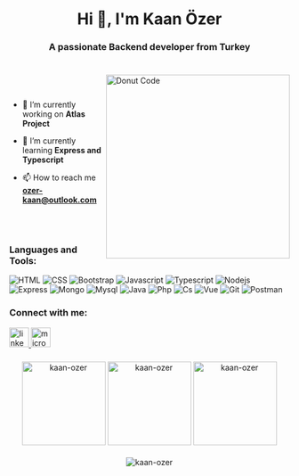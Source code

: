 <h1 align="center">Hi 👋, I'm Kaan Özer</h1>
<h3 align="center">A passionate Backend developer from Turkey</h3>



###

<div>
    
<p >
</br>
  <img alt="Donut Code" align="right" width="330" src="[https://media.tenor.com/RlEQW27o7dAAAAAC/donut-code.gif](https://www.google.com/url?sa=i&url=https%3A%2F%2Fin.pinterest.com%2Fpin%2F346073552596207006%2F&psig=AOvVaw2YOxkqsn8dq4NL8JgCxDLb&ust=1702159804848000&source=images&cd=vfe&opi=89978449&ved=0CBEQjRxqFwoTCMjdm83tgIMDFQAAAAAdAAAAABA8)">
</p>
 

 
</br>
 
 

- 🔭 I’m currently working on **Atlas Project**

- 🌱 I’m currently learning **Express and Typescript**


- 📫 How to reach me **ozer-kaan@outlook.com**


 
</br>
</br>

</div>
 

###

<h3 align="left">Languages and Tools:</h3>
<p align="left">  <img src="https://skillicons.dev/icons?i=html" title="HTML">
    <img src="https://skillicons.dev/icons?i=css" title="CSS">
    <img src="https://skillicons.dev/icons?i=bootstrap" title="Bootstrap">
    <img src="https://skillicons.dev/icons?i=javascript" title="Javascript">
    <img src="https://skillicons.dev/icons?i=typescript" title="Typescript">
    <img src="https://skillicons.dev/icons?i=nodejs" title="Nodejs">
    <img src="https://skillicons.dev/icons?i=express" title="Express">
    <img src="https://skillicons.dev/icons?i=mongo" title="Mongo">
    <img src="https://skillicons.dev/icons?i=mysql" title="Mysql">
    <img src="https://skillicons.dev/icons?i=java" title="Java">
    <img src="https://skillicons.dev/icons?i=php" title="Php">
    <img src="https://skillicons.dev/icons?i=cs" title="Cs">
    <img src="https://skillicons.dev/icons?i=vue" title="Vue">
    <img src="https://skillicons.dev/icons?i=git" title="Git">
    <img src="https://skillicons.dev/icons?i=postman" title="Postman">
    




<h3 align="left">Connect with me:</h3>
<p align="left">
 <a href="https://linkedin.com/in/kaan-özer-" target="_blank">
    <img src="https://img.shields.io/static/v1?message=LinkedIn&logo=linkedin&label=&color=0077B5&logoColor=white&labelColor=&style=for-the-badge" height="35" alt="linkedin logo"  />
  </a>
 
  <a href="mailto:ozer-kaan@outlook.com" target="_blank">
  <img src="https://img.shields.io/static/v1?message=Outlook&logo=microsoft-outlook&label=&color=0078D4&logoColor=white&labelColor=&style=for-the-badge" height="35" alt="microsoft-outlook logo"  />
  </a>


 
###

<div align="center">
    
<img align="center" src="https://github-readme-stats.vercel.app/api/top-langs?username=kaan-ozer&show_icons=true&locale=en&layout=compact&theme=react" alt="kaan-ozer" height="150" />

<img align="center" src="https://github-readme-stats.vercel.app/api?username=kaan-ozer&show_icons=true&locale=en&theme=react" alt="kaan-ozer" height="150" />

<img align="center" src="https://streak-stats.demolab.com?user=kaan-ozer&theme=react" alt="kaan-ozer" height="150" />
    
</div>
 
###
 
<p align="center"> <img src="https://komarev.com/ghpvc/?username=kaan-ozer&label=Profile%20views&color=0e75b6&style=flat" alt="kaan-ozer" style= /> </p>
 
 
